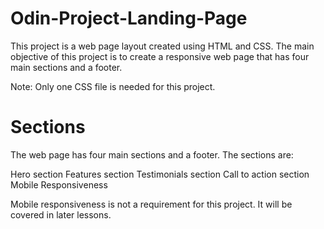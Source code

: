 # Odin-Project-Landing-Page

This project is a web page layout created using HTML and CSS. The main objective of this project is to create a responsive web page that has four main sections and a footer.

Note: Only one CSS file is needed for this project.

# Sections

The web page has four main sections and a footer. The sections are:

Hero section
Features section
Testimonials section
Call to action section
Mobile Responsiveness

Mobile responsiveness is not a requirement for this project. It will be covered in later lessons.
